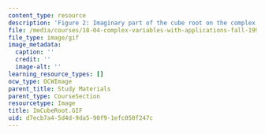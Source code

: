 ```yaml
---
content_type: resource
description: 'Figure 2: Imaginary part of the cube root on the complex plane.'
file: /media/courses/18-04-complex-variables-with-applications-fall-1999/d7ecb7a45d4d9da590f91efc050f247c_ImCubeRoot.GIF
file_type: image/gif
image_metadata:
  caption: ''
  credit: ''
  image-alt: ''
learning_resource_types: []
ocw_type: OCWImage
parent_title: Study Materials
parent_type: CourseSection
resourcetype: Image
title: ImCubeRoot.GIF
uid: d7ecb7a4-5d4d-9da5-90f9-1efc050f247c
---
```

